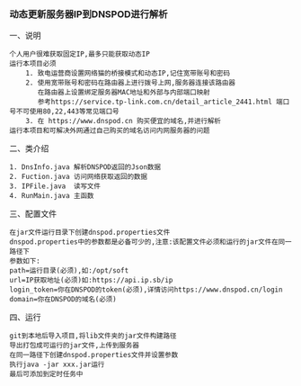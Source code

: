 
### 动态更新服务器IP到DNSPOD进行解析 ###

一、说明

	个人用户很难获取固定IP,最多只能获取动态IP
	运行本项目必须
		1. 致电运营商设置网络猫的桥接模式和动态IP,记住宽带账号和密码
		2. 使用宽带账号和密码在路由器上进行拨号上网,服务器连接该路由器
		   在路由器上设置绑定服务器MAC地址和外部与内部端口映射
		   参考https://service.tp-link.com.cn/detail_article_2441.html 端口号不可使用80,22,443等常见端口号
		3. 在 https://www.dnspod.cn 购买便宜的域名,并进行解析
	运行本项目和可解决外网通过自己购买的域名访问内网服务器的问题

二、类介绍
	
	1. DnsInfo.java 解析DNSPOD返回的Json数据
	2. Fuction.java 访问网络获取返回的数据
	3. IPFile.java  读写文件
	4. RunMain.java 主函数

三、配置文件

	在jar文件运行目录下创建dnspod.properties文件
	dnspod.properties中的参数都是必备可少的,注意:该配置文件必须和运行的jar文件在同一路径下
	参数如下:
	path=运行目录(必须),如:/opt/soft
	url=IP获取地址(必须)如:https://api.ip.sb/ip
	login_token=你在DNSPOD的token(必须),详情访问https://www.dnspod.cn/login
	domain=你在DNSPOD的域名(必须)
	
四、运行
	
	git到本地后导入项目,将lib文件夹的jar文件构建路径
	导出打包成可运行的jar文件,上传到服务器
	在同一路径下创建dnspod.properties文件并设置参数
	执行java -jar xxx.jar运行
	最后可添加到定时任务中
